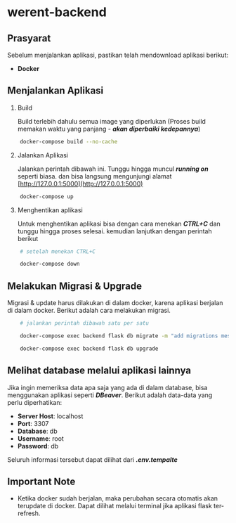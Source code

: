 # werent-backend

## Prasyarat

Sebelum menjalankan aplikasi, pastikan telah mendownload aplikasi berikut:

-   **Docker**

## Menjalankan Aplikasi

1. Build

    Build terlebih dahulu semua image yang diperlukan (Proses build memakan waktu yang panjang - **_akan diperbaiki kedepannya_**)

```bash
    docker-compose build --no-cache
```

2. Jalankan Aplikasi

    Jalankan perintah dibawah ini. Tunggu hingga muncul **_running on_** seperti biasa. dan bisa langsung mengunjungi alamat [http://127.0.0.1:5000](http://127.0.0.1:5000)

```bash
    docker-compose up
```

3. Menghentikan aplikasi

    Untuk menghentikan aplikasi bisa dengan cara menekan **_CTRL+C_** dan tunggu hingga proses selesai. kemudian lanjutkan dengan perintah berikut

```bash
    # setelah menekan CTRL+C

    docker-compose down
```

## Melakukan Migrasi & Upgrade

Migrasi & update harus dilakukan di dalam docker, karena aplikasi berjalan di dalam docker. Berikut adalah cara melakukan migrasi.

```bash
    # jalankan perintah dibawah satu per satu

    docker-compose exec backend flask db migrate -m "add migrations message"

    docker-compose exec backend flask db upgrade
```

## Melihat database melalui aplikasi lainnya

Jika ingin memeriksa data apa saja yang ada di dalam database, bisa menggunakan aplikasi seperti **_DBeaver_**. Berikut adalah data-data yang perlu diperhatikan:

-   **Server Host**: localhost
-   **Port**: 3307
-   **Database**: db
-   **Username**: root
-   **Password**: db

Seluruh informasi tersebut dapat dilihat dari **_.env.tempalte_**

## Important Note

-   Ketika docker sudah berjalan, maka perubahan secara otomatis akan terupdate di docker. Dapat dilihat melalui terminal jika aplikasi flask ter-refresh.
